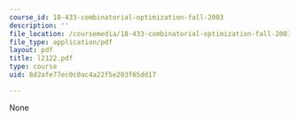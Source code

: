 ```yaml
---
course_id: 18-433-combinatorial-optimization-fall-2003
description: ''
file_location: /coursemedia/18-433-combinatorial-optimization-fall-2003/8d2afe77ec0c0ac4a22f5e203f65dd17_l2122.pdf
file_type: application/pdf
layout: pdf
title: l2122.pdf
type: course
uid: 8d2afe77ec0c0ac4a22f5e203f65dd17

---
```

None